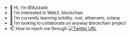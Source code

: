 - 👋 Hi, I’m @Azizadx
- 👀 I’m interested in Web3, blockchain
- 🌱 I’m currently learning solidity, rust, etheruem, solana
- 💞️ I’m looking to collaborate on anyway blockchain project
- 📫 How to reach me through [![Twitter URL](https://img.shields.io/twitter/url/https/twitter.com/azizadx.svg?style=social&label=Follow%20%40azizadx)](https://twitter.com/azizadx)

<!---
Azizadx/Azizadx is a ✨ special ✨ repository because its `README.md` (this file) appears on your GitHub profile.
You can click the Preview link to take a look at your changes.
--->
